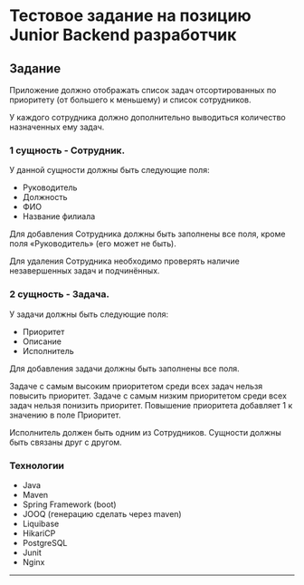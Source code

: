 # Тестовое задание на позицию Junior Backend разработчик

## Задание

Приложение должно отображать список задач отсортированных по приоритету (от большего к меньшему) и список сотрудников.

У каждого сотрудника должно дополнительно выводиться количество назначенных ему задач.

### 1 сущность - Сотрудник.

У данной сущности должны быть следующие поля:

* Руководитель
* Должность
* ФИО
* Название филиала

Для добавления Сотрудника должны быть заполнены все поля, кроме поля «Руководитель» (его может не быть).

Для удаления Сотрудника необходимо проверять наличие незавершенных задач и подчинённых.

### 2 сущность - Задача.

У задачи должны быть следующие поля:

* Приоритет
* Описание
* Исполнитель

Для добавления задачи должны быть заполнены все поля.

Задаче с самым высоким приоритетом среди всех задач нельзя повысить приоритет.
Задаче с самым низким приоритетом среди всех задач нельзя понизить приоритет.
Повышение приоритета добавляет 1 к значению в поле Приоритет.

Исполнитель должен быть одним из Сотрудников.
Сущности должны быть связаны друг с другом.

### Технологии

* Java
* Maven
* Spring Framework (boot)
* JOOQ (генерацию сделать через maven)
* Liquibase
* HikariCP
* PostgreSQL
* Junit
* Nginx

___

